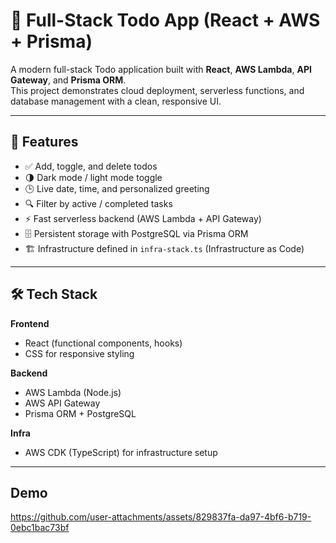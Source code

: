 # 📝 Full-Stack Todo App (React + AWS + Prisma)

A modern full-stack Todo application built with **React**, **AWS Lambda**, **API Gateway**, and **Prisma ORM**.  
This project demonstrates cloud deployment, serverless functions, and database management with a clean, responsive UI.

---

## 🚀 Features
- ✅ Add, toggle, and delete todos  
- 🌗 Dark mode / light mode toggle  
- 🕒 Live date, time, and personalized greeting  
- 🔍 Filter by active / completed tasks  
- ⚡ Fast serverless backend (AWS Lambda + API Gateway)  
- 🗄️ Persistent storage with PostgreSQL via Prisma ORM  
- 🏗️ Infrastructure defined in `infra-stack.ts` (Infrastructure as Code)

---

## 🛠️ Tech Stack
**Frontend**
- React (functional components, hooks)
- CSS for responsive styling

**Backend**
- AWS Lambda (Node.js)
- AWS API Gateway
- Prisma ORM + PostgreSQL

**Infra**
- AWS CDK (TypeScript) for infrastructure setup

---

## Demo

https://github.com/user-attachments/assets/829837fa-da97-4bf6-b719-0ebc1bac73bf


